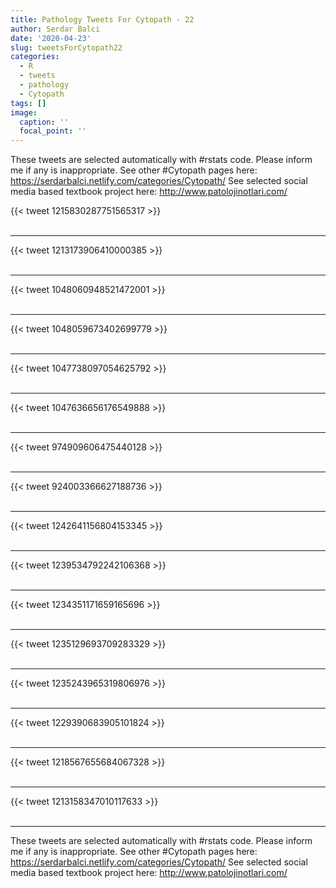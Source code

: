 ```yaml
---
title: Pathology Tweets For Cytopath - 22
author: Serdar Balci
date: '2020-04-23'
slug: tweetsForCytopath22
categories:
  - R
  - tweets
  - pathology
  - Cytopath
tags: []
image:
  caption: ''
  focal_point: ''
---
```



These tweets are selected automatically with #rstats code. Please inform me if any is inappropriate.
See other #Cytopath pages here: https://serdarbalci.netlify.com/categories/Cytopath/ 
See selected social media based textbook project here: http://www.patolojinotlari.com/

{{< tweet 1215830287751565317 >}}
<br>
<br>
<hr>
{{< tweet 1213173906410000385 >}}
<br>
<br>
<hr>
{{< tweet 1048060948521472001 >}}
<br>
<br>
<hr>
{{< tweet 1048059673402699779 >}}
<br>
<br>
<hr>
{{< tweet 1047738097054625792 >}}
<br>
<br>
<hr>
{{< tweet 1047636656176549888 >}}
<br>
<br>
<hr>
{{< tweet 974909606475440128 >}}
<br>
<br>
<hr>
{{< tweet 924003366627188736 >}}
<br>
<br>
<hr>
{{< tweet 1242641156804153345 >}}
<br>
<br>
<hr>
{{< tweet 1239534792242106368 >}}
<br>
<br>
<hr>
{{< tweet 1234351171659165696 >}}
<br>
<br>
<hr>
{{< tweet 1235129693709283329 >}}
<br>
<br>
<hr>
{{< tweet 1235243965319806976 >}}
<br>
<br>
<hr>
{{< tweet 1229390683905101824 >}}
<br>
<br>
<hr>
{{< tweet 1218567655684067328 >}}
<br>
<br>
<hr>
{{< tweet 1213158347010117633 >}}
<br>
<br>
<hr>


These tweets are selected automatically with #rstats code. Please inform me if any is inappropriate.
See other #Cytopath pages here: https://serdarbalci.netlify.com/categories/Cytopath/ 
See selected social media based textbook project here: http://www.patolojinotlari.com/
